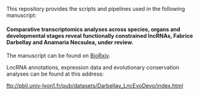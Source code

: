 This repository provides the scripts and pipelines used in the following manuscript:

#### Comparative transcriptomics analyses across species, organs and developmental stages reveal functionally constrained lncRNAs, Fabrice Darbellay and Anamaria Necsulea, under review.

The manuscript can be found on [BioRxiv](https://www.biorxiv.org/content/10.1101/607200v2). 

LncRNA annotations, expression data and evolutionary conservation analyses can be found at this address:

ftp://pbil.univ-lyon1.fr/pub/datasets/Darbellay_LncEvoDevo/index.html


